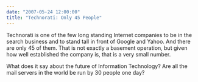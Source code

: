```yaml
---
date: "2007-05-24 12:00:00"
title: "Technorati: Only 45 People"
---
```




Technorati is one of the few long standing Internet companies to be in the search business and to stand tall in front of Google and Yahoo. And there are only 45 of them. That is not exactly a basement operation, but given how well established the company is, that is a very small number.

What does it say about the future of Information Technology? Are all the mail servers in the world be run by 30 people one day?

